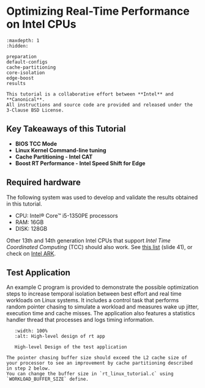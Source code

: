 # Optimizing Real-Time Performance on Intel CPUs

```{toctree}
:maxdepth: 1
:hidden:

preparation
default-configs
cache-partitioning
core-isolation
edge-boost
results
```

```{admonition} Collaboration
This tutorial is a collaborative effort between **Intel** and **Canonical**.
All instructions and source code are provided and released under the 3-Clause BSD License.
```

## Key Takeaways of this Tutorial
- **BIOS TCC Mode**
- **Linux Kernel Command-line tuning**
- **Cache Partitioning - Intel CAT**
- **Boost RT Performance - Intel Speed Shift for Edge**

## Required hardware

The following system was used to develop and validate the results obtained in this tutorial.

- CPU: Intel® Core™ i5-1350PE processors
- RAM: 16GB
- DISK: 128GB

Other 13th and 14th generation Intel CPUs that support *Intel Time Coordinated Computing* (TCC) should also work.
See [this list](https://cdrdv2.intel.com/v1/dl/getContent/831868?explicitVersion=true) (slide 41), or check on [Intel ARK](https://www.intel.com/content/www/us/en/ark/featurefilter.html?productType=873&0_TimeCoordinatedComputing=True).

## Test Application

An example C program is provided to demonstrate the possible optimization steps to increase temporal isolation between best effort and real time workloads on Linux systems.
It includes a control task that performs random pointer chasing to simulate a workload and measures wake up jitter, execution time and cache misses.
The application also features a statistics handler thread that processes and logs timing information.

```{figure} images/rt_linux_tutorial-alt.drawio.svg
   :width: 100%
   :alt: High-level design of rt app

   High-level Design of the test application
```

```{note}
The pointer chasing buffer size should exceed the L2 cache size of your processor to see an improvement by cache partitioning described in step 2 below.
You can change the buffer size in `rt_linux_tutorial.c` using `WORKLOAD_BUFFER_SIZE` define.
```
